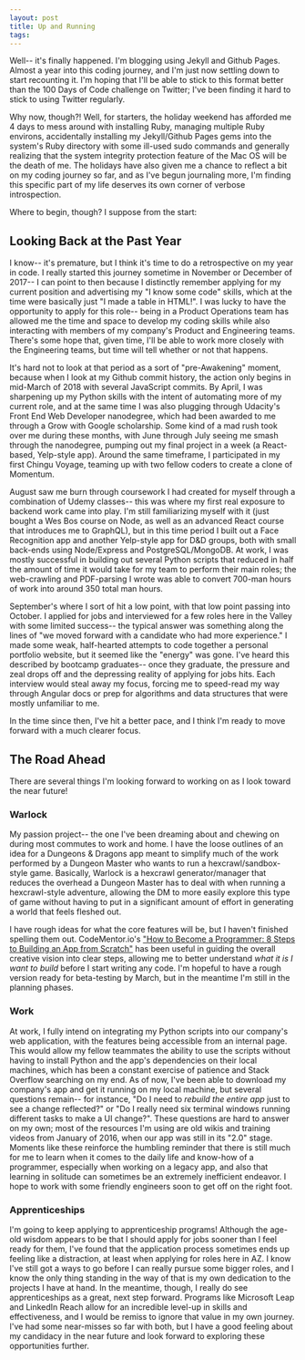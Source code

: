 ```yaml
---
layout: post
title: Up and Running
tags:
---
```


Well-- it's finally happened. I'm blogging using Jekyll and Github Pages. Almost a year into this coding journey, and I'm just now settling down to start recounting it. I'm hoping that I'll be able to stick to this format better than the 100 Days of Code challenge on Twitter; I've been finding it hard to stick to using Twitter regularly.

Why now, though?! Well, for starters, the holiday weekend has afforded me 4 days to mess around with installing Ruby, managing multiple Ruby environs, accidentally installing my Jekyll/Github Pages gems into the system's Ruby directory with some ill-used sudo commands and generally realizing that the system integrity protection feature of the Mac OS will be the death of me. The holidays have also given me a chance to reflect a bit on my coding journey so far, and as I've begun journaling more, I'm finding this specific part of my life deserves its own corner of verbose introspection.

Where to begin, though? I suppose from the start:

## Looking Back at the Past Year

I know-- it's premature, but I think it's time to do a retrospective on my year in code. I really started this journey sometime in November or December of 2017-- I can point to then because I distinctly remember applying for my current position and advertising my "I know some code" skills, which at the time were basically just "I made a table in HTML!". I was lucky to have the opportunity to apply for this role-- being in a Product Operations team has allowed me the time and space to develop my coding skills while also interacting with members of my company's Product and Engineering teams. There's some hope that, given time, I'll be able to work more closely with the Engineering teams, but time will tell whether or not that happens.

It's hard not to look at that period as a sort of "pre-Awakening" moment, because when I look at my Github commit history, the action only begins in mid-March of 2018 with several JavaScript commits. By April, I was sharpening up my Python skills with the intent of automating more of my current role, and at the same time I was also plugging through Udacity's Front End Web Developer nanodegree, which had been awarded to me through a Grow with Google scholarship. Some kind of a mad rush took over me during these months, with June through July seeing me smash through the nanodegree, pumping out my final project in a week (a React-based, Yelp-style app). Around the same timeframe, I participated in my first Chingu Voyage, teaming up with two fellow coders to create a clone of Momentum.

August saw me burn through coursework I had created for myself through a combination of Udemy classes-- this was where my first real exposure to backend work came into play. I'm still familiarizing myself with it (just bought a Wes Bos course on Node, as well as an advanced React course that introduces me to GraphQL), but in this time period I built out a Face Recognition app and another Yelp-style app for D&D groups, both with small back-ends using Node/Express and PostgreSQL/MongoDB. At work, I was mostly successful in building out several Python scripts that reduced in half the amount of time it would take for my team to perform their main roles; the web-crawling and PDF-parsing I wrote was able to convert 700-man hours of work into around 350 total man hours.

September's where I sort of hit a low point, with that low point passing into October. I applied for jobs and interviewed for a few roles here in the Valley with some limited success-- the typical answer was something along the lines of "we moved forward with a candidate who had more experience." I made some weak, half-hearted attempts to code together a personal portfolio website, but it seemed like the "energy" was gone. I've heard this described by bootcamp graduates-- once they graduate, the pressure and zeal drops off and the depressing reality of applying for jobs hits. Each interview would steal away my focus, forcing me to speed-read my way through Angular docs or prep for algorithms and data structures that were mostly unfamiliar to me.

In the time since then, I've hit a better pace, and I think I'm ready to move forward with a much clearer focus.

## The Road Ahead

There are several things I'm looking forward to working on as I look toward the near future!

### Warlock

My passion project-- the one I've been dreaming about and chewing on during most commutes to work and home. I have the loose outlines of an idea for a Dungeons & Dragons app meant to simplify much of the work performed by a Dungeon Master who wants to run a hexcrawl/sandbox-style game. Basically, Warlock is a hexcrawl generator/manager that reduces the overhead a Dungeon Master has to deal with when running a hexcrawl-style adventure, allowing the DM to more easily explore this type of game without having to put in a significant amount of effort in generating a world that feels fleshed out.

I have rough ideas for what the core features will be, but I haven't finished spelling them out. CodeMentor.io's ["How to Become a Programmer: 8 Steps to Building an App from Scratch"](https://www.codementor.io/codementorteam/how-to-build-app-from-scratch-beginner-programmer-7z0atq56w) has been useful in guiding the overall creative vision into clear steps, allowing me to better understand _what it is I want to build_ before I start writing any code. I'm hopeful to have a rough version ready for beta-testing by March, but in the meantime I'm still in the planning phases.

### Work

At work, I fully intend on integrating my Python scripts into our company's web application, with the features being accessible from an internal page. This would allow my fellow teammates the ability to use the scripts without having to install Python and the app's dependencies on their local machines, which has been a constant exercise of patience and Stack Overflow searching on my end. As of now, I've been able to download my company's app and get it running on my local machine, but several questions remain-- for instance, "Do I need to _rebuild the entire app_ just to see a change reflected?" or "Do I really need six terminal windows running different tasks to make a UI change?". These questions are hard to answer on my own; most of the resources I'm using are old wikis and training videos from January of 2016, when our app was still in its "2.0" stage. Moments like these reinforce the humbling reminder that there is still much for me to learn when it comes to the daily life and know-how of a programmer, especially when working on a legacy app, and also that learning in solitude can sometimes be an extremely inefficient endeavor. I hope to work with some friendly engineers soon to get off on the right foot.

### Apprenticeships

I'm going to keep applying to apprenticeship programs! Although the age-old wisdom appears to be that I should apply for jobs sooner than I feel ready for them, I've found that the application process sometimes ends up feeling like a distraction, at least when applying for roles here in AZ. I know I've still got a ways to go before I can really pursue some bigger roles, and I know the only thing standing in the way of that is my own dedication to the projects I have at hand. In the meantime, though, I really do see apprenticeships as a great, next step forward. Programs like Microsoft Leap and LinkedIn Reach allow for an incredible level-up in skills and effectiveness, and I would be remiss to ignore that value in my own journey. I've had some near-misses so far with both, but I have a good feeling about my candidacy in the near future and look forward to exploring these opportunities further.
